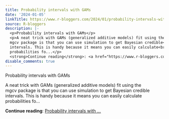 ```yaml
---
title: Probability intervals with GAMs
date: '2024-01-05'
linkTitle: https://www.r-bloggers.com/2024/01/probability-intervals-with-gams/
source: R-bloggers
description: |-
  <p>Probability intervals with GAMs</p>
  <p>A neat trick with GAMs (generalized additive models) fit using the<br />
  mgcv package is that you can use simulation to get Bayesian credible<br />
  intervals. This is handy because it means you can easily calculate<br />
  probabilities fo...</p>
  <strong>Continue reading</strong>: <a href="https://www.r-bloggers.com/2024/01/probability-intervals-with-gams/">Probability intervals with ...
disable_comments: true
---
```

<p>Probability intervals with GAMs</p>
<p>A neat trick with GAMs (generalized additive models) fit using the<br />
mgcv package is that you can use simulation to get Bayesian credible<br />
intervals. This is handy because it means you can easily calculate<br />
probabilities fo...</p>
<strong>Continue reading</strong>: <a href="https://www.r-bloggers.com/2024/01/probability-intervals-with-gams/">Probability intervals with ...